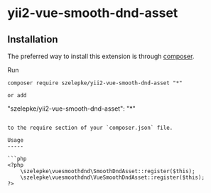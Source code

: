 # yii2-vue-smooth-dnd-asset


Installation
------------

The preferred way to install this extension is through [composer](http://getcomposer.org/download/).

Run

```
composer require szelepke/yii2-vue-smooth-dnd-asset "*"

or add

```
"szelepke/yii2-vue-smooth-dnd-asset": "*"
```

to the require section of your `composer.json` file.

Usage
-----

```php
<?php
    \szelepke\vuesmoothdnd\SmoothDndAsset::register($this);
    \szelepke\vuesmoothdnd\VueSmoothDndAsset::register($this);
?>
```